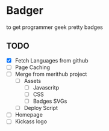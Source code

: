 # Badger

to get programmer geek pretty badges

## TODO

- [x] Fetch Languages from github 
- [ ] Page Caching
- [ ] Merge from merithub project
  - [ ] Assets
    - [ ] Javascritp
    - [ ] CSS
    - [ ] Badges SVGs
  - [ ] Deploy Script
- [ ] Homepage
- [ ] Kickass logo

